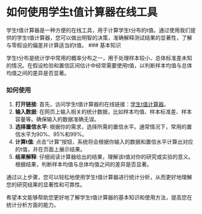 如何使用学生t值计算器在线工具
===============

学生t值计算器是一种方便的在线工具，用于计算学生t分布的t值。通过使用我们提供的学生t值计算器，您可以做出明智的决策，准确解释测试结果的显著性，了解与零假设的偏差并计算适当的t值。 ### 基本知识

学生t分布是统计学中常用的概率分布之一，用于处理样本较小、总体标准差未知的情况。在假设检验和置信区间估计中经常需要使用t值，以判断样本均值与总体均值之间的差异是否显著。

### 如何使用

1. **打开链接**: 首先，访问学生t值计算器的在线链接：[学生t值计算器](https://www.onlinecalculatorsfree.com/zh-cn/math/student-t-value-calculator.html)。
2. **输入数据**: 在网页上输入相关的统计数据，比如样本均值、样本标准差、样本容量等。确保输入的数据准确无误。
3. **选择置信水平**: 根据你的需求，选择所需的置信水平。通常情况下，常用的置信水平为90%、95%和99%。
4. **计算t值**: 点击“计算”按钮，系统将会根据你输入的数据和置信水平计算出对应的t值，并在页面上展示结果。
5. **结果解释**: 仔细阅读计算器给出的结果，理解该t值对你的研究或实验的意义。根据结果，判断样本均值与总体均值之间的差异是否显著。

通过以上步骤，您可以轻松地使用学生t值计算器进行统计分析，从而更好地理解您的研究结果的显著性和可靠性。

希望本文能够帮助您更好地了解学生t值计算器的基本知识和使用方法，提高您在统计分析方面的能力。